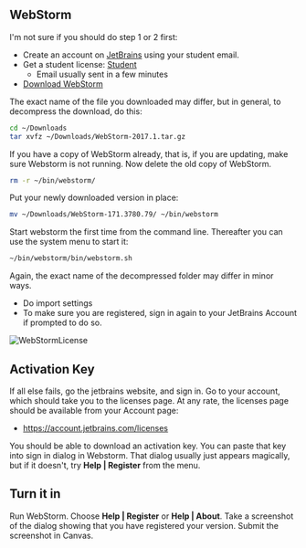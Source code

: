## WebStorm

I'm not sure if you should do step 1 or 2 first:

- Create an account on [JetBrains](https://account.jetbrains.com/login) using your student email.
- Get a student license: [Student](https://www.jetbrains.com/shop/eform/students)
  - Email usually sent in a few minutes
- [Download WebStorm](https://www.jetbrains.com/webstorm/)

The exact name of the file you downloaded may differ, but in general, to decompress the download, do this:

```bash
cd ~/Downloads
tar xvfz ~/Downloads/WebStorm-2017.1.tar.gz
```

If you have a copy of WebStorm already, that is, if you are updating, make sure Webstorm is not running. Now delete the old copy of WebStorm.

```bash
rm -r ~/bin/webstorm/
```

Put your newly downloaded version in place:

```bash
mv ~/Downloads/WebStorm-171.3780.79/ ~/bin/webstorm
```

Start webstorm the first time from the command line. Thereafter you can use the system menu to start it:

```bash
~/bin/webstorm/bin/webstorm.sh
```

Again, the exact name of the decompressed folder may differ in minor ways.

- Do import settings
- To make sure you are registered, sign in again to your JetBrains Account if prompted to do so.

![WebStormLicense](https://s3.amazonaws.com/bucket01.elvenware.com/images/WebStormLicense.png)

## Activation Key

If all else fails, go the jetbrains website, and sign in. Go to your account, which should take you to the licenses page. At any rate, the licenses page should be available from your Account page:

- <https://account.jetbrains.com/licenses>

You should be able to download an activation key. You can paste that key into sign in dialog in Webstorm. That dialog usually just appears magically, but if it doesn't, try **Help | Register** from the menu.

## Turn it in

Run WebStorm. Choose **Help | Register** or **Help | About**. Take a screenshot of the dialog showing that you have registered your version. Submit the screenshot in Canvas.

